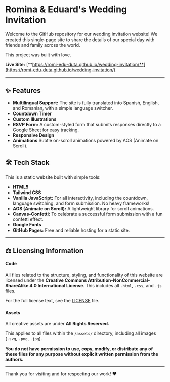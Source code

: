# Romina & Eduard's Wedding Invitation

Welcome to the GitHub repository for our wedding invitation website! We created this single-page site to share the details of our special day with friends and family across the world.

This project was built with love.

**Live Site:** [**https://romi-edu-duta.github.io/wedding-invitation/**](https://romi-edu-duta.github.io/wedding-invitation/)

---

## ✨ Features

*   **Multilingual Support:** The site is fully translated into Spanish, English, and Romanian, with a simple language switcher.
*   **Countdown Timer**
*   **Custom Illustrations**
*   **RSVP Form:** A custom-styled form that submits responses directly to a Google Sheet for easy tracking.
*   **Responsive Design**
*   **Animations** Subtle on-scroll animations powered by AOS (Animate on Scroll).

## 🛠️ Tech Stack

This is a static website built with simple tools:

*   **HTML5**
*   **Tailwind CSS**
*   **Vanilla JavaScript:** For all interactivity, including the countdown, language switching, and form submission. No heavy frameworks!
*   **AOS (Animate on Scroll):** A lightweight library for scroll animations.
*   **Canvas-Confetti:** To celebrate a successful form submission with a fun confetti effect.
*   **Google Fonts**
*   **GitHub Pages:** Free and reliable hosting for a static site.

---

## ⚖️ Licensing Information


#### Code
All files related to the structure, styling, and functionality of this website are licensed under the **Creative Commons Attribution-NonCommercial-ShareAlike 4.0 International License**. This includes all `.html`, `.css`, and `.js` files.

For the full license text, see the [LICENSE](LICENSE) file.

#### Assets
All creative assets are under **All Rights Reserved.**

This applies to all files within the `/assets/` directory, including all images (`.svg`, `.png`, `.jpg`).

**You do not have permission to use, copy, modify, or distribute any of these files for any purpose without explicit written permission from the authors.**

---

Thank you for visiting and for respecting our work! ❤️